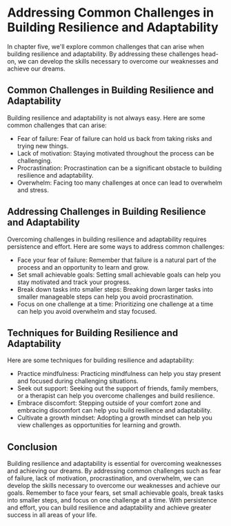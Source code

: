 Addressing Common Challenges in Building Resilience and Adaptability
=====================================================================================================================

In chapter five, we'll explore common challenges that can arise when building resilience and adaptability. By addressing these challenges head-on, we can develop the skills necessary to overcome our weaknesses and achieve our dreams.

Common Challenges in Building Resilience and Adaptability
---------------------------------------------------------

Building resilience and adaptability is not always easy. Here are some common challenges that can arise:

* Fear of failure: Fear of failure can hold us back from taking risks and trying new things.
* Lack of motivation: Staying motivated throughout the process can be challenging.
* Procrastination: Procrastination can be a significant obstacle to building resilience and adaptability.
* Overwhelm: Facing too many challenges at once can lead to overwhelm and stress.

Addressing Challenges in Building Resilience and Adaptability
-------------------------------------------------------------

Overcoming challenges in building resilience and adaptability requires persistence and effort. Here are some ways to address common challenges:

* Face your fear of failure: Remember that failure is a natural part of the process and an opportunity to learn and grow.
* Set small achievable goals: Setting small achievable goals can help you stay motivated and track your progress.
* Break down tasks into smaller steps: Breaking down larger tasks into smaller manageable steps can help you avoid procrastination.
* Focus on one challenge at a time: Prioritizing one challenge at a time can help you avoid overwhelm and stay focused.

Techniques for Building Resilience and Adaptability
---------------------------------------------------

Here are some techniques for building resilience and adaptability:

* Practice mindfulness: Practicing mindfulness can help you stay present and focused during challenging situations.
* Seek out support: Seeking out the support of friends, family members, or a therapist can help you overcome challenges and build resilience.
* Embrace discomfort: Stepping outside of your comfort zone and embracing discomfort can help you build resilience and adaptability.
* Cultivate a growth mindset: Adopting a growth mindset can help you view challenges as opportunities for learning and growth.

Conclusion
----------

Building resilience and adaptability is essential for overcoming weaknesses and achieving our dreams. By addressing common challenges such as fear of failure, lack of motivation, procrastination, and overwhelm, we can develop the skills necessary to overcome our weaknesses and achieve our goals. Remember to face your fears, set small achievable goals, break tasks into smaller steps, and focus on one challenge at a time. With persistence and effort, you can build resilience and adaptability and achieve greater success in all areas of your life.
